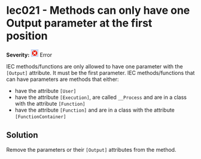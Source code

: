 # Iec021 - Methods can only have one Output parameter at the first position

**Severity:** ![Error](../images/Error.png) Error

IEC methods/functions are only allowed to have one parameter with the `[Output]` attribute. It must be the first parameter.
IEC methods/functions that can have parameters are methods that either:

* have the attribute `[User]`
* have the attribute `[Execution]`, are called `__Process` and are in a class with the attribute `[Function]`
* have the attribute `[Function]` and are in a class with the attribute `[FunctionContainer]`

## Solution

Remove the parameters or their `[Output]` attributes from the method.